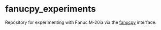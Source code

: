 # fanucpy_experiments
Repository for experimenting with Fanuc M-20ia via the [fanucpy](https://github.com/torayeff/fanucpy) interface.
